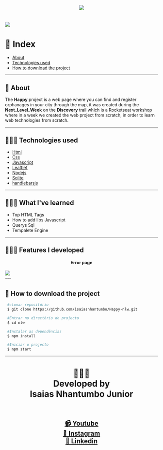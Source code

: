 <h1 align="center">
<img src="public/images/logo.svg">
</h1>

<h1>
<img src="public/images/Screenshot_2020-11-14 Happy.png">
</h1>

# 🔰 Index

- [About](#-about)
- [Technologies used](#-technologies-used)
- [How to download the project](#-how-to-download-the-project)

---

## 📓 About

The **Happy** project is a web page where you can find and register orphanages in your city through the map, it was created during the **Next_Level_Week** on the **Discovery** trail which is a Rocketseat workshop where in a week we created the web project from scratch, in order to learn web technologies from scratch.

---

## 🧑🏾‍💻 Technologies used

- [Html](https://developer.mozilla.org/pt-PT/docs/Web/HTML)
- [Css](https://developer.mozilla.org/pt-PT/docs/Glossary/CSS)
- [Javascript](https://developer.mozilla.org/pt-PT/docs/Glossary/JavaScript)
- [Leaftlef](https://leafletjs.com/)
- [Nodejs](https://nodejs.org/en/)
- [Sqlite](https://www.sqlite.org/index.html)
- [handlebarsjs](https://handlebarsjs.com/)

---
## 🧑🏾‍💻 What I've learned
- Top HTML Tags
- How to add libs Javascript
- Querys Sql
- Tempalete Engine

---
## 🧑🏾‍💻 Features I developed

<h4 align=center> Error page</h4>
<img src="public/images/Screenshot_2020-11-14 Happy Erro no banco de dados.png"></img>
<br>
---

## 📂 How to download the project

```bash
 #clonar repositório
 $ git clone https://github.com/isaiasnhantumbo/Happy-nlw.git

 #Entrar no directório do projecto
 $ cd nlw

 #Instalar as dependências
 $ npm install

 #Iniciar o projecto
 $ npm start
```

---


<h1 align="center">
👨🏽‍🏫 
<br>
Developed by
<br>
 Isaias Nhantumbo Junior
</h1>
<br>

<h2 align="center">
<a href="https://www.youtube.com/channel/UCOyeYkH0MwJ6RrXTcEFFdAQ?view_as=subscriber"> 📹 Youtube</a>
<br>
<a href="https://www.instagram.com/isaias_here/"> 🖖 Instagram</a>
<br>
<a href="https://www.linkedin.com/in/isaias-nhantumbo-junior-733bb619b/">🔭 Linkedin</a>
<br>
</h2>
